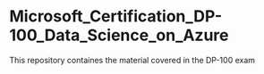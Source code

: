 # Microsoft_Certification_DP-100_Data_Science_on_Azure
This repository containes the material covered in the DP-100 exam
